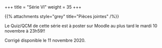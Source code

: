 +++
title = "Série VI"
weight = 35
+++

<!--
# :construction:
Série disponible le 6 octobre 2020 à 12h.
-->

{{% attachments style="grey" title="Pièces jointes" /%}}

Le Quiz/QCM de cette série est à poster sur Moodle au plus tard le mardi 10 novembre à 23h59!!

Corrigé disponible le 11 novembre 2020.